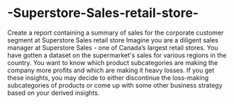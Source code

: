 # -Superstore-Sales-retail-store-
Create a report containing a summary of sales for the corporate customer segment at Superstore Sales retail store Imagine you are a diligent sales manager at Superstore Sales - one of 
Canada’s largest retail stores. You have gotten a dataset on the supermarket's sales for various regions in the country. You want to know which product subcategories are making the company more profits and which are making it heavy losses.
If you get these insights, you may decide to either discontinue the loss-making subcategories of products or come up with some other business strategy based on your derived insights.

